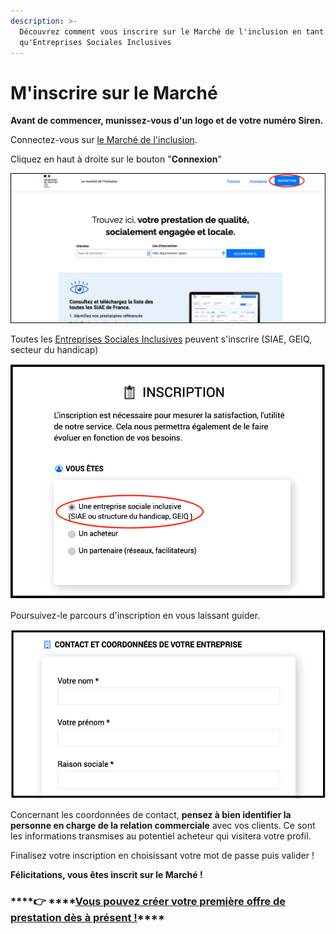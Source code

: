 ```yaml
---
description: >-
  Découvrez comment vous inscrire sur le Marché de l'inclusion en tant
  qu'Entreprises Sociales Inclusives
---
```


# M'inscrire sur le Marché

**Avant de commencer, munissez-vous d'un logo et de votre numéro Siren.**

Connectez-vous sur [le Marché de l'inclusion](https://lemarche.inclusion.beta.gouv.fr/fr/).

Cliquez en haut à droite sur le bouton "**Connexion**"

![](../../.gitbook/assets/capture-de-cran-2021-02-15-a-17.01.18.png)

Toutes les [Entreprises Sociales Inclusives](../les-entreprises-sociales-inclusives.md) peuvent s'inscrire \(SIAE, GEIQ, secteur du handicap\)

![](../../.gitbook/assets/capture-de-cran-2021-02-15-a-17.08.58.png)

Poursuivez-le parcours d'inscription en vous laissant guider.

![](../../.gitbook/assets/capture-de-cran-2021-02-15-a-17.13.55.png)

Concernant les coordonnées de contact, **pensez à bien identifier la personne en charge de la relation commerciale** avec vos clients. Ce sont les informations transmises au potentiel acheteur qui visitera votre profil.

Finalisez votre inscription en choisissant votre mot de passe puis valider !

**Félicitations, vous êtes inscrit sur le Marché !**

###   ****👉 ****[**Vous pouvez créer votre première offre de prestation dès à présent !**](publier-mon-offre-de-prestation/)\*\*\*\*

